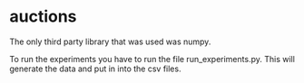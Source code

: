 # auctions

The only third party library that was used was numpy. 

To run the experiments you have to run the file run_experiments.py.
This will generate the data and put in into the csv files. 

